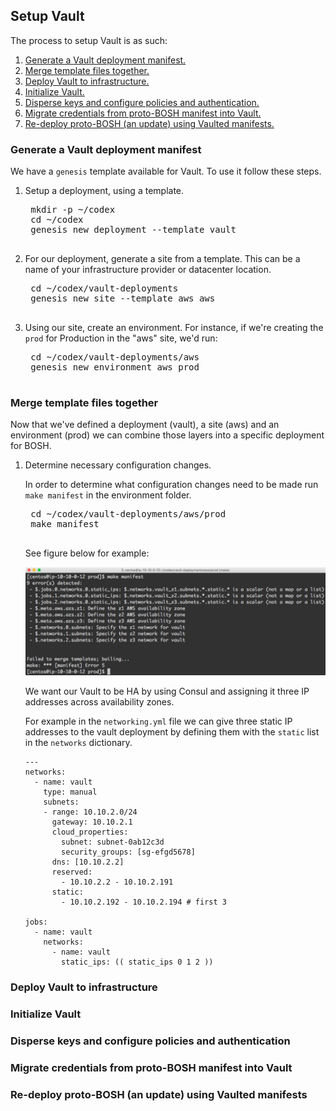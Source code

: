 ## Setup Vault

The process to setup Vault is as such:

1. [Generate a Vault deployment manifest.](#toc1)
1. [Merge template files together.](#toc2)
1. [Deploy Vault to infrastructure.](#toc3)
1. [Initialize Vault.](#toc4)
1. [Disperse keys and configure policies and authentication.](#toc5)
1. [Migrate credentials from proto-BOSH manifest into Vault.](#toc6)
1. [Re-deploy proto-BOSH (an update) using Vaulted manifests.](#toc7)

### <a name="toc1"></a> Generate a Vault deployment manifest

We have a `genesis` template available for Vault.  To use it follow these steps.

1. Setup a deployment, using a template.

    <pre class="terminal">
    mkdir -p ~/codex
    cd ~/codex
    genesis new deployment --template vault
    </pre>

1. For our deployment, generate a site from a template.  This can be a name of your infrastructure provider or datacenter location.

    <pre class="terminal">
    cd ~/codex/vault-deployments
    genesis new site --template aws aws
    </pre>

1. Using our site, create an environment.  For instance, if we're creating the `prod` for Production in the "aws" site, we'd run:

    <pre class="terminal">
    cd ~/codex/vault-deployments/aws
    genesis new environment aws prod
    </pre>

### <a name="toc2"></a> Merge template files together

Now that we've defined a deployment (vault), a site (aws) and an environment (prod)
we can combine those layers into a specific deployment for BOSH.

1. Determine necessary configuration changes.

    In order to determine what configuration changes need to be made run `make manifest`
    in the environment folder.

    <pre class="terminal">
    cd ~/codex/vault-deployments/aws/prod
    make manifest
    </pre>

    See figure below for example:

    ![make_manifest_example](/images/make_manifest_example.png)

    We want our Vault to be HA by using Consul and assigning it three IP
    addresses across availability zones.

    For example in the `networking.yml` file we can give three static IP
    addresses to the vault deployment by defining them with the `static` list in
    the `networks` dictionary.

    ```
    ---
    networks:
      - name: vault
        type: manual
        subnets:
        - range: 10.10.2.0/24
          gateway: 10.10.2.1
          cloud_properties:
            subnet: subnet-0ab12c3d
            security_groups: [sg-efgd5678]
          dns: [10.10.2.2]
          reserved:
            - 10.10.2.2 - 10.10.2.191
          static:
            - 10.10.2.192 - 10.10.2.194 # first 3

    jobs:
      - name: vault
        networks:
          - name: vault
            static_ips: (( static_ips 0 1 2 ))
    ```

### <a name="toc3"></a> Deploy Vault to infrastructure

### <a name="toc4"></a> Initialize Vault

### <a name="toc5"></a> Disperse keys and configure policies and authentication

### <a name="toc6"></a> Migrate credentials from proto-BOSH manifest into Vault

### <a name="toc7"></a> Re-deploy proto-BOSH (an update) using Vaulted manifests
